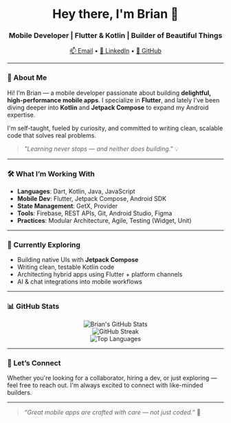 <h1 align="center">Hey there, I'm Brian 👋</h1>
<h3 align="center">Mobile Developer | Flutter & Kotlin | Builder of Beautiful Things</h3>

<p align="center">
  <a href="mailto:brianmkaboyi@gmail.com">📫 Email</a> •
  <a href="https://linkedin.com/in/brianmongo">💼 LinkedIn</a> •
  <a href="https://github.com/briankaboyi">🐙 GitHub</a>
</p>

---

### 🚀 About Me

Hi! I’m Brian — a mobile developer passionate about building **delightful, high-performance mobile apps**. I specialize in **Flutter**, and lately I’ve been diving deeper into **Kotlin** and **Jetpack Compose** to expand my Android expertise.

I'm self-taught, fueled by curiosity, and committed to writing clean, scalable code that solves real problems.

> _"Learning never stops — and neither does building."_ 💡

---

### 🛠️ What I’m Working With

- **Languages**: Dart, Kotlin, Java, JavaScript
- **Mobile Dev**: Flutter, Jetpack Compose, Android SDK
- **State Management**: GetX, Provider
- **Tools**: Firebase, REST APIs, Git, Android Studio, Figma
- **Practices**: Modular Architecture, Agile, Testing (Widget, Unit)

---

### 🧪 Currently Exploring

- Building native UIs with **Jetpack Compose**
- Writing clean, testable Kotlin code
- Architecting hybrid apps using Flutter + platform channels
- AI & chat integrations into mobile workflows

---

### 📊 GitHub Stats

<p align="center">
  <img src="https://github-readme-stats.vercel.app/api?username=briankaboyi&show_icons=true&theme=tokyonight" alt="Brian's GitHub Stats" />
  <br/>
  <img src="https://github-readme-streak-stats.herokuapp.com?user=briankaboyi&theme=tokyonight" alt="GitHub Streak" />
  <br/>
  <img src="https://github-readme-stats.vercel.app/api/top-langs/?username=briankaboyi&layout=compact&theme=tokyonight" alt="Top Languages" />
</p>

---

### 🤝 Let’s Connect

Whether you're looking for a collaborator, hiring a dev, or just exploring — feel free to reach out. I'm always excited to connect with like-minded builders.

---

> _“Great mobile apps are crafted with care — not just coded.”_ 🚀
